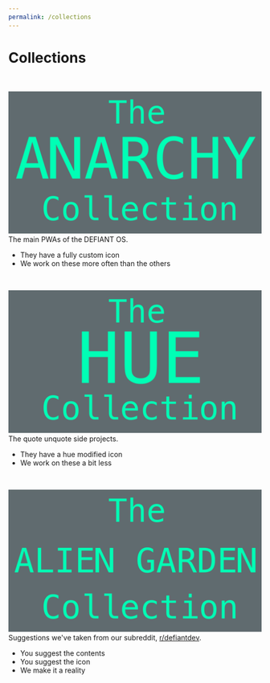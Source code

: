 ```yaml
---
permalink: /collections
---
```

# Collections
<br/>

![ANARCHY collection](../graphics/anarchy.png)
The main PWAs of the DEFIANT OS.
- They have a fully custom icon
- We work on these more often than the others
<br/>

![HUE collection](../graphics/hue.png)
The quote unquote side projects.
- They have a hue modified icon
- We work on these a bit less
<br/>

![ALIEN GARDEN collection](../graphics/alien.png)
Suggestions we've taken from our subreddit, [r/defiantdev](https://reddit.com/r/defiantdev).
- You suggest the contents
- You suggest the icon
- We make it a reality